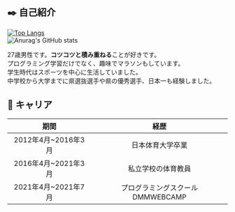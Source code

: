 ## ✒️ 自己紹介

[![Top Langs](https://github-readme-stats.vercel.app/api/top-langs/?username=tomofumi-run&layout=compact&bg_color=F5F5F5&title_color=111111&text_color=111111)](https://github.com/anuraghazra/github-readme-stats)<br>
![Anurag's GitHub stats](https://github-readme-stats.vercel.app/api?username=tomofumi-run&show_icons=true&theme=graywhite)<br>

27歳男性です。**コツコツと積み重ねる**ことが好きです。<br>
プログラミング学習だけでなく、趣味でマラソンもしています。<br>
学生時代はスポーツを中心に生活していました。<br>
中学校から大学までに県選抜選手や県の優秀選手、日本一も経験しました。

## 👟 キャリア

| 期間     | 経歴      |
|:-----------:|:------------:|
| 2012年4月~2016年3月 | 日本体育大学卒業|
| 2016年4月~2021年3月 | 私立学校の体育教員|
| 2021年4月~2021年7月 | プログラミングスクールDMMWEBCAMP|

<!--
**tomofumi-run/tomofumi-run** is a ✨ _special_ ✨ repository because its `README.md` (this file) appears on your GitHub profile.

Here are some ideas to get you started:

- 🔭 I’m currently working on ...
- 🌱 I’m currently learning ...
- 👯 I’m looking to collaborate on ...
- 🤔 I’m looking for help with ...
- 💬 Ask me about ...
- 📫 How to reach me: ...
- 😄 Pronouns: ...
- ⚡ Fun fact: ...
-->
